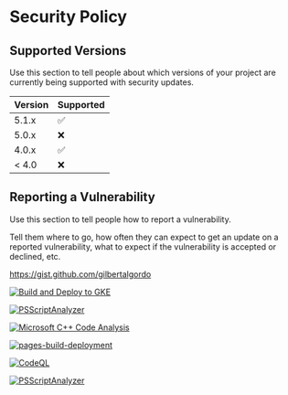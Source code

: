# Security Policy

## Supported Versions

Use this section to tell people about which versions of your project are
currently being supported with security updates.

| Version | Supported          |
| ------- | ------------------ |
| 5.1.x   | :white_check_mark: |
| 5.0.x   | :x:                |
| 4.0.x   | :white_check_mark: |
| < 4.0   | :x:                |

## Reporting a Vulnerability

Use this section to tell people how to report a vulnerability.

Tell them where to go, how often they can expect to get an update on a
reported vulnerability, what to expect if the vulnerability is accepted or
declined, etc.

https://gist.github.com/gilbertalgordo

[![Build and Deploy to GKE](https://github.com/gilbertalgordo/nextdns/actions/workflows/google.yml/badge.svg)](https://github.com/gilbertalgordo/nextdns/actions/workflows/google.yml)

[![PSScriptAnalyzer](https://github.com/gilbertalgordo/nextdns/actions/workflows/powershell.yml/badge.svg)](https://github.com/gilbertalgordo/nextdns/actions/workflows/powershell.yml)

[![Microsoft C++ Code Analysis](https://github.com/gilbertalgordo/nextdns/actions/workflows/msvc.yml/badge.svg)](https://github.com/gilbertalgordo/nextdns/actions/workflows/msvc.yml)

[![pages-build-deployment](https://github.com/gilbertalgordo/nextdns/actions/workflows/pages/pages-build-deployment/badge.svg)](https://github.com/gilbertalgordo/nextdns/actions/workflows/pages/pages-build-deployment)

[![CodeQL](https://github.com/gilbertalgordo/nextdns/actions/workflows/github-code-scanning/codeql/badge.svg)](https://github.com/gilbertalgordo/nextdns/actions/workflows/github-code-scanning/codeql)

[![PSScriptAnalyzer](https://github.com/gilbertalgordo/nextdns/actions/workflows/powershell.yml/badge.svg)](https://github.com/gilbertalgordo/nextdns/actions/workflows/powershell.yml)
